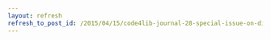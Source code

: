 ```yaml
---
layout: refresh
refresh_to_post_id: /2015/04/15/code4lib-journal-28-special-issue-on-diversity-in-library-technology
---
```

